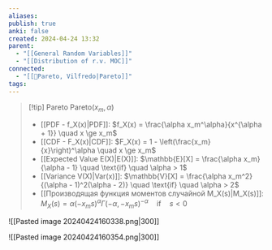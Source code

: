 ```yaml
---
aliases: 
publish: true
anki: false
created: 2024-04-24 13:32
parent:
  - "[[General Random Variables]]"
  - "[[Distribution of r.v. MOC]]"
connected:
  - "[[👤Pareto, Vilfredo|Pareto]]"
tags: 
---
```


> [!tip] Pareto $\text{Pareto}(x_m, \alpha)$     
> - [[PDF - f_X(x)|PDF]]: $f_X(x) = \frac{\alpha x_m^\alpha}{x^{\alpha + 1}} \quad x \ge x_m$
> - [[CDF - F_X(x)|CDF]]: $F_X(x) = 1 - \left(\frac{x_m}{x}\right)^\alpha \quad x \ge x_m$
> - [[Expected Value E(X)|E(X)]]: $\mathbb{E}[X] = \frac{\alpha x_m}{\alpha - 1} \quad \text{if} \quad \alpha > 1$
> - [[Variance V(X)|Var(x)]]: $\mathbb{V}[X] = \frac{\alpha x_m^2}{(\alpha - 1)^2(\alpha - 2)} \quad \text{if} \quad \alpha > 2$
> - [[Производящая функция моментов случайной M_X(s)|M_X(s)]]: $M_X(s) = \alpha (-x_{m}s)^{\alpha}\Gamma(-\alpha, -x_{m}s)^{-\alpha} \quad \text{if} \quad s < 0$  

![[Pasted image 20240424160338.png|300]]

![[Pasted image 20240424160354.png|300]]